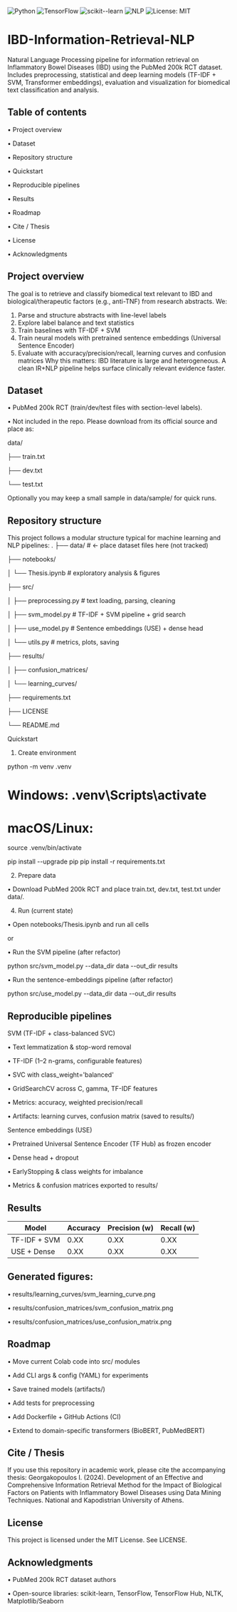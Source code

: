 ![Python](https://img.shields.io/badge/Python-3.10+-blue.svg)
![TensorFlow](https://img.shields.io/badge/TensorFlow-2.x-orange.svg)
![scikit--learn](https://img.shields.io/badge/scikit--learn-ML-yellow.svg)
![NLP](https://img.shields.io/badge/NLP-Biomedical-green.svg)
![License: MIT](https://img.shields.io/badge/License-MIT-lightgrey.svg)

# IBD-Information-Retrieval-NLP
Natural Language Processing pipeline for information retrieval on Inflammatory Bowel Diseases (IBD) using the PubMed 200k RCT dataset. Includes preprocessing, statistical and deep learning models (TF-IDF + SVM, Transformer embeddings), evaluation and visualization for biomedical text classification and analysis.
## Table of contents

•	Project overview

•	Dataset

•	Repository structure

•	Quickstart

•	Reproducible pipelines

•	Results

•	Roadmap

•	Cite / Thesis

•	License

•	Acknowledgments

## Project overview

The goal is to retrieve and classify biomedical text relevant to IBD and biological/therapeutic factors (e.g., anti-TNF) from research abstracts.
We:
1.	Parse and structure abstracts with line-level labels
2.	Explore label balance and text statistics
3.	Train baselines with TF-IDF + SVM
4.	Train neural models with pretrained sentence embeddings (Universal Sentence Encoder)
5.	Evaluate with accuracy/precision/recall, learning curves and confusion matrices
Why this matters: IBD literature is large and heterogeneous.
A clean IR+NLP pipeline helps surface clinically relevant evidence faster.

## Dataset

•	PubMed 200k RCT (train/dev/test files with section-level labels).

•	Not included in the repo. Please download from its official source and place as:

data/

├── train.txt

├── dev.txt

└── test.txt

Optionally you may keep a small sample in data/sample/ for quick runs.

## Repository structure

This project follows a modular structure typical for machine learning and NLP pipelines:
.
├── data/                     # <- place dataset files here (not tracked)

├── notebooks/

│   └── Thesis.ipynb          # exploratory analysis & figures

├── src/

│   ├── preprocessing.py      # text loading, parsing, cleaning

│   ├── svm_model.py          # TF-IDF + SVM pipeline + grid search

│   ├── use_model.py          # Sentence embeddings (USE) + dense head

│   └── utils.py              # metrics, plots, saving

├── results/

│   ├── confusion_matrices/

│   └── learning_curves/

├── requirements.txt

├── LICENSE

└── README.md


Quickstart
1) Create environment
   
python -m venv .venv
# Windows: .venv\Scripts\activate
# macOS/Linux:
source .venv/bin/activate

pip install --upgrade pip
pip install -r requirements.txt

2) Prepare data

•	Download PubMed 200k RCT and place train.txt, dev.txt, test.txt under data/.

4) Run (current state)
   
•	Open notebooks/Thesis.ipynb and run all cells

or

•	Run the SVM pipeline (after refactor)

python src/svm_model.py --data_dir data --out_dir results

•	Run the sentence-embeddings pipeline (after refactor)

python src/use_model.py --data_dir data --out_dir results



## Reproducible pipelines

SVM (TF-IDF + class-balanced SVC)

•	Text lemmatization & stop-word removal

•	TF-IDF (1–2 n-grams, configurable features)

•	SVC with class_weight='balanced'

•	GridSearchCV across C, gamma, TF-IDF features

•	Metrics: accuracy, weighted precision/recall

•	Artifacts: learning curves, confusion matrix (saved to results/)

Sentence embeddings (USE)

•	Pretrained Universal Sentence Encoder (TF Hub) as frozen encoder

•	Dense head + dropout

•	EarlyStopping & class weights for imbalance

•	Metrics & confusion matrices exported to results/

## Results

| Model        | Accuracy | Precision (w) | Recall (w) |
| ------------ | -------- | ------------- | ---------- |
| TF-IDF + SVM | 0.XX     | 0.XX          | 0.XX       |
| USE + Dense  | 0.XX     | 0.XX          | 0.XX       |

## Generated figures:

•	results/learning_curves/svm_learning_curve.png

•	results/confusion_matrices/svm_confusion_matrix.png

•	results/confusion_matrices/use_confusion_matrix.png

## Roadmap

•	Move current Colab code into src/ modules

•	Add CLI args & config (YAML) for experiments

•	Save trained models (artifacts/)

•	Add tests for preprocessing

•	Add Dockerfile + GitHub Actions (CI)

•	Extend to domain-specific transformers (BioBERT, PubMedBERT)

## Cite / Thesis

If you use this repository in academic work, please cite the accompanying thesis:
Georgakopoulos I. (2024). Development of an Effective and Comprehensive Information Retrieval Method for the Impact of Biological Factors on Patients with Inflammatory Bowel Diseases using Data Mining Techniques. National and Kapodistrian University of Athens.

## License

This project is licensed under the MIT License. See LICENSE.

## Acknowledgments

•	PubMed 200k RCT dataset authors

•	Open-source libraries: scikit-learn, TensorFlow, TensorFlow Hub, NLTK, Matplotlib/Seaborn

